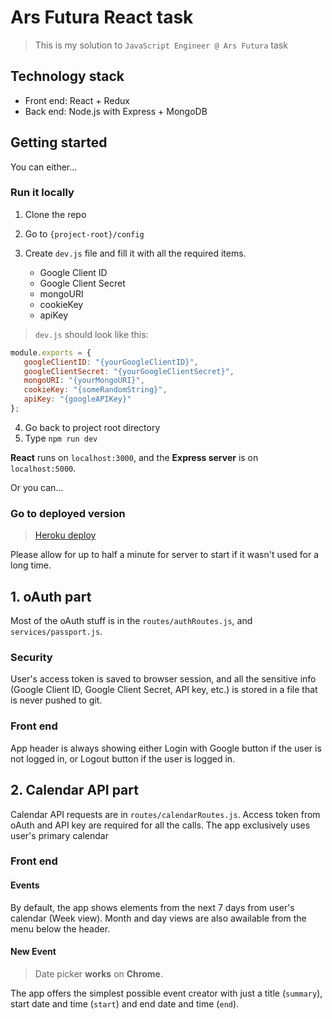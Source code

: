 # Ars Futura React task

> This is my solution to `JavaScript Engineer @ Ars Futura` task

## Technology stack

-  Front end: React + Redux
-  Back end: Node.js with Express + MongoDB

## Getting started

You can either...

### Run it locally

1. Clone the repo
2. Go to `{project-root}/config`
3. Create `dev.js` file and fill it with all the required items.

   -  Google Client ID
   -  Google Client Secret
   -  mongoURI
   -  cookieKey
   -  apiKey

> `dev.js` should look like this:

```javascript
module.exports = {
   googleClientID: "{yourGoogleClientID}",
   googleClientSecret: "{yourGoogleClientSecret}",
   mongoURI: "{yourMongoURI}",
   cookieKey: "{someRandomString}",
   apiKey: "{googleAPIKey}"
};
```

4. Go back to project root directory
5. Type `npm run dev`

**React** runs on `localhost:3000`, and the **Express server** is on `localhost:5000`.

Or you can...

### Go to deployed version

> [Heroku deploy](https://frozen-shore-41171.herokuapp.com)

Please allow for up to half a minute for server to start if it wasn't used for a long time.

## 1. oAuth part

Most of the oAuth stuff is in the `routes/authRoutes.js`, and `services/passport.js`.

### Security

User's access token is saved to browser session, and all the sensitive info (Google Client ID, Google Client Secret, API key, etc.) is stored in a file that is never pushed to git.

### Front end

App header is always showing either Login with Google button if the user is not logged in, or Logout button if the user is logged in.

## 2. Calendar API part

Calendar API requests are in `routes/calendarRoutes.js`. Access token from oAuth and API key are required for all the calls.
The app exclusively uses user's primary calendar

### Front end

#### Events

By default, the app shows elements from the next 7 days from user's calendar (Week view). Month and day views are also awailable from the menu below the header.

#### New Event

> Date picker **works** on **Chrome**.

The app offers the simplest possible event creator with just a title (`summary`), start date and time (`start`) and end date and time (`end`).
